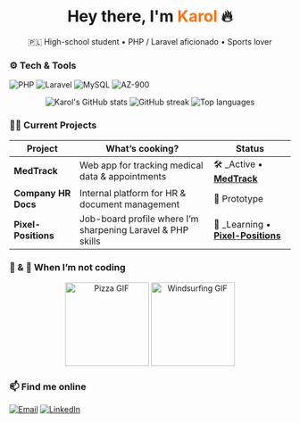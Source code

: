 <!-- ──────────────────────────────────────────────────────────────── -->
<!-- Profile Header -->
<h1 align="center">
  Hey there, I'm <span style="color:#F97316;">Karol</span> 🔥
</h1>
<p align="center">
  🇵🇱 High-school student • PHP / Laravel aficionado • Sports lover
</p>

<!-- Tech stack badges -->
### ⚙️ Tech & Tools  
![PHP](https://img.shields.io/badge/PHP-777BB4?logo=php&logoColor=white)
![Laravel](https://img.shields.io/badge/Laravel-FF2D20?logo=laravel&logoColor=white)
![MySQL](https://img.shields.io/badge/MySQL-4479A1?logo=mysql&logoColor=white)
![AZ-900](https://img.shields.io/badge/AZ--900-Azure%20Fundamentals-0078D4?logo=microsoft-azure&logoColor=white)

<!-- GitHub stats -->
<div align="center">
  <img
    src="https://github-readme-stats.vercel.app/api?username=Karrolxd&show_icons=true&theme=dark&hide_border=true"
    alt="Karol's GitHub stats"
  />
  <img
    src="https://github-readme-streak-stats.herokuapp.com/?user=Karrolxd&theme=dark&hide_border=true"
    alt="GitHub streak"
  />
  <img
    src="https://github-readme-stats.vercel.app/api/top-langs/?username=Karrolxd&layout=compact&theme=dark&hide_border=true"
    alt="Top languages"
  />
</div>

<!-- Projects -->
### 👷‍♂️ Current Projects
| Project | What’s cooking? | Status |
|---------|-----------------|--------|
| **MedTrack** | Web app for tracking medical data & appointments | 🛠 _Active • [**MedTrack**](https://github.com/Karrolxd/MedTrack) |
| **Company HR Docs** | Internal platform for HR & document management | 🔬 Prototype |
| **Pixel-Positions** | Job-board profile where I’m sharpening Laravel & PHP skills | 🌱 _Learning • [**Pixel-Positions**](https://github.com/Karrolxd/pixel-positions) |


<!-- Interests with GIFs -->
### 🍕 & 🌊 When I’m not coding
<div align="center">
  <img src="./assets/gif/pizza.gif"    height="150" alt="Pizza GIF"/>
  <img src="./assets/gif/windsurf.gif" height="150" alt="Windsurfing GIF"/>
</div>

### 📫 Find me online
[![Email](https://img.shields.io/badge/Email-Say%20Hello-informational?logo=gmail&logoColor=white)](mailto:karol.lucki@gmail.com)
[![LinkedIn](https://img.shields.io/badge/LinkedIn-Connect-blue?logo=linkedin&logoColor=white)](https://www.linkedin.com/in/karol-łucki-964937336)

<!-- Feel free to add more social badges above! -->

<!-- ──────────────────────────────────────────────────────────────── -->
